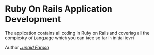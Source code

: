 # Ruby On Rails Application Development

The application contains all coding in Ruby on Rails and covering all the complexity of Language which you can face so far in initial level


Author [*Junaid Farooq*](http://junaid.websoltechnologies.org) 